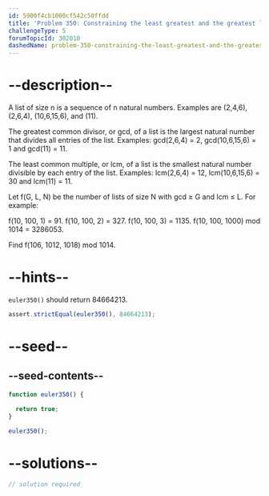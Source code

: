 ```yaml
---
id: 5900f4cb1000cf542c50ffdd
title: 'Problem 350: Constraining the least greatest and the greatest least'
challengeType: 5
forumTopicId: 302010
dashedName: problem-350-constraining-the-least-greatest-and-the-greatest-least
---
```


# --description--

A list of size n is a sequence of n natural numbers. Examples are (2,4,6), (2,6,4), (10,6,15,6), and (11).

The greatest common divisor, or gcd, of a list is the largest natural number that divides all entries of the list. Examples: gcd(2,6,4) = 2, gcd(10,6,15,6) = 1 and gcd(11) = 11.

The least common multiple, or lcm, of a list is the smallest natural number divisible by each entry of the list. Examples: lcm(2,6,4) = 12, lcm(10,6,15,6) = 30 and lcm(11) = 11.

Let f(G, L, N) be the number of lists of size N with gcd ≥ G and lcm ≤ L. For example:

f(10, 100, 1) = 91. f(10, 100, 2) = 327. f(10, 100, 3) = 1135. f(10, 100, 1000) mod 1014 = 3286053.

Find f(106, 1012, 1018) mod 1014.

# --hints--

`euler350()` should return 84664213.

```js
assert.strictEqual(euler350(), 84664213);
```

# --seed--

## --seed-contents--

```js
function euler350() {

  return true;
}

euler350();
```

# --solutions--

```js
// solution required
```
